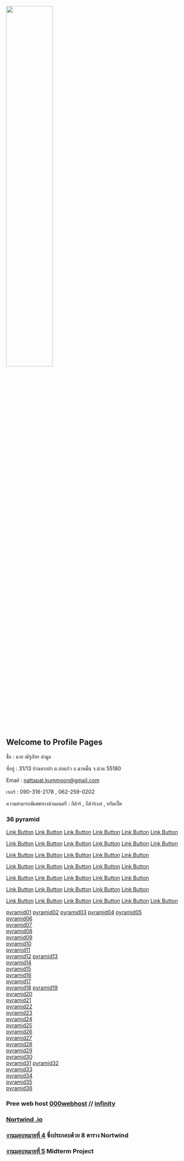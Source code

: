 

<html>
<meta name="viewport" content="width=device-width, initial-scale=1">
<link rel="stylesheet" href="https://www.w3schools.com/w3css/4/w3.css">
<body>
    <div class="w3-container">
        <br /> <br /> <br /> 
  <img src="n01.jpg" class="w3-round-xxlarge" w3-center style="width:50%">
</div>
</body>
</html>


## Welcome to Profile Pages

ชื่อ : นาย ณัฐภัทร คำมูล 

ที่อยู่ : 31/13 บ้านตากล้า ต.บ่อแก้ว อ.นาหมื่น จ.น่าน 55180

Email : nattapat.kummoon@gmail.com

เบอร์ : 090-316-2178 , 062-259-0202

ความสามารถพิเศษทางด้านดนตรี : กีต้าร์ , กีต้าร์เบส , ทรัมเป็ต

### 36 pyramid
<a href="https://github.com/nattapat006/CPSC331_621_HW6/blob/master/non_1.php" class="button">Link Button</a>
<a href="https://github.com/nattapat006/CPSC331_621_HW6/blob/master/non_2.php" class="button">Link Button</a>
<a href="https://github.com/nattapat006/CPSC331_621_HW6/blob/master/non_3.php" class="button">Link Button</a>
<a href="https://github.com/nattapat006/CPSC331_621_HW6/blob/master/non_4.php" class="button">Link Button</a>
<a href="https://github.com/nattapat006/CPSC331_621_HW6/blob/master/non_5.php" class="button">Link Button</a>
<a href="https://github.com/nattapat006/CPSC331_621_HW6/blob/master/non_6.php" class="button">Link Button</a>

<a href="https://github.com/nattapat006/CPSC331_621_HW6/blob/master/non_6.php" class="button">Link Button</a>
<a href="https://github.com/nattapat006/CPSC331_621_HW6/blob/master/non_6.php" class="button">Link Button</a>
<a href="https://github.com/nattapat006/CPSC331_621_HW6/blob/master/non_6.php" class="button">Link Button</a>
<a href="https://github.com/nattapat006/CPSC331_621_HW6/blob/master/non_6.php" class="button">Link Button</a>
<a href="https://github.com/nattapat006/CPSC331_621_HW6/blob/master/non_6.php" class="button">Link Button</a>
<a href="https://github.com/nattapat006/CPSC331_621_HW6/blob/master/non_6.php" class="button">Link Button</a>

<a href="https://github.com/nattapat006/CPSC331_621_HW6/blob/master/non_6.php" class="button">Link Button</a>
<a href="https://github.com/nattapat006/CPSC331_621_HW6/blob/master/non_6.php" class="button">Link Button</a>
<a href="https://github.com/nattapat006/CPSC331_621_HW6/blob/master/non_6.php" class="button">Link Button</a>
<a href="https://github.com/nattapat006/CPSC331_621_HW6/blob/master/non_6.php" class="button">Link Button</a>
<a href="https://github.com/nattapat006/CPSC331_621_HW6/blob/master/non_6.php" class="button">Link Button</a>

<a href="https://github.com/nattapat006/CPSC331_621_HW6/blob/master/non_1.php" class="button">Link Button</a>
<a href="https://github.com/nattapat006/CPSC331_621_HW6/blob/master/non_2.php" class="button">Link Button</a>
<a href="https://github.com/nattapat006/CPSC331_621_HW6/blob/master/non_3.php" class="button">Link Button</a>
<a href="https://github.com/nattapat006/CPSC331_621_HW6/blob/master/non_4.php" class="button">Link Button</a>
<a href="https://github.com/nattapat006/CPSC331_621_HW6/blob/master/non_5.php" class="button">Link Button</a>

<a href="https://github.com/nattapat006/CPSC331_621_HW6/blob/master/non_6.php" class="button">Link Button</a>
<a href="https://github.com/nattapat006/CPSC331_621_HW6/blob/master/non_6.php" class="button">Link Button</a>
<a href="https://github.com/nattapat006/CPSC331_621_HW6/blob/master/non_6.php" class="button">Link Button</a>
<a href="https://github.com/nattapat006/CPSC331_621_HW6/blob/master/non_6.php" class="button">Link Button</a>
<a href="https://github.com/nattapat006/CPSC331_621_HW6/blob/master/non_6.php" class="button">Link Button</a>

<a href="https://github.com/nattapat006/CPSC331_621_HW6/blob/master/non_6.php" class="button">Link Button</a>
<a href="https://github.com/nattapat006/CPSC331_621_HW6/blob/master/non_6.php" class="button">Link Button</a>
<a href="https://github.com/nattapat006/CPSC331_621_HW6/blob/master/non_6.php" class="button">Link Button</a>
<a href="https://github.com/nattapat006/CPSC331_621_HW6/blob/master/non_6.php" class="button">Link Button</a>
<a href="https://github.com/nattapat006/CPSC331_621_HW6/blob/master/non_6.php" class="button">Link Button</a>

<a href="https://github.com/nattapat006/CPSC331_621_HW6/blob/master/non_6.php" class="button">Link Button</a>
<a href="https://github.com/nattapat006/CPSC331_621_HW6/blob/master/non_6.php" class="button">Link Button</a>
<a href="https://github.com/nattapat006/CPSC331_621_HW6/blob/master/non_6.php" class="button">Link Button</a>
<a href="https://github.com/nattapat006/CPSC331_621_HW6/blob/master/non_6.php" class="button">Link Button</a>
<a href="https://github.com/nattapat006/CPSC331_621_HW6/blob/master/non_6.php" class="button">Link Button</a>
<a href="https://github.com/nattapat006/CPSC331_621_HW6/blob/master/non_6.php" class="button">Link Button</a>

[pyramid01](https://github.com/nattapat006/CPSC331_621_HW6/blob/master/non_1.php)   [pyramid02](https://github.com/nattapat006/CPSC331_621_HW6/blob/master/non_2.php)   [pyramid03](https://github.com/nattapat006/CPSC331_621_HW6/blob/master/non_3.php)   [pyramid04](https://github.com/nattapat006/CPSC331_621_HW6/blob/master/non_4.php)   [pyramid05](https://github.com/nattapat006/CPSC331_621_HW6/blob/master/non_5.php)   <br /> 
[pyramid06](https://github.com/nattapat006/CPSC331_621_HW6/blob/master/non_6.php)   
[pyramid07](https://github.com/nattapat006/CPSC331_621_HW6/blob/master/non_7.php)  
[pyramid08](https://github.com/nattapat006/CPSC331_621_HW6/blob/master/non_8.php)   
[pyramid09](https://github.com/nattapat006/CPSC331_621_HW6/blob/master/non_9.php)  
[pyramid10](https://github.com/nattapat006/CPSC331_621_HW6/blob/master/non_10.php)   <br /> 
[pyramid11](https://github.com/nattapat006/CPSC331_621_HW6/blob/master/non_11.php)  
[pyramid12](https://github.com/nattapat006/CPSC331_621_HW6/blob/master/non_12.php)
[pyramid13](https://github.com/nattapat006/CPSC331_621_HW6/blob/master/non_13.php)  
[pyramid14](https://github.com/nattapat006/CPSC331_621_HW6/blob/master/non_14.php)   
[pyramid15](https://github.com/nattapat006/CPSC331_621_HW6/blob/master/non_15.php)  <br /> 
[pyramid16](https://github.com/nattapat006/CPSC331_621_HW6/blob/master/non_16.php)  
[pyramid17](https://github.com/nattapat006/CPSC331_621_HW6/blob/master/non_17.php)  
[pyramid18](https://github.com/nattapat006/CPSC331_621_HW6/blob/master/non_18.php) 
[pyramid19](https://github.com/nattapat006/CPSC331_621_HW6/blob/master/non_19.php)   
[pyramid20](https://github.com/nattapat006/CPSC331_621_HW6/blob/master/non_20.php)  <br /> 
[pyramid21](https://github.com/nattapat006/CPSC331_621_HW6/blob/master/non_21.php)   
[pyramid22](https://github.com/nattapat006/CPSC331_621_HW6/blob/master/non_22.php)  
[pyramid23](https://github.com/nattapat006/CPSC331_621_HW6/blob/master/non_23.php)  
[pyramid24](https://github.com/nattapat006/CPSC331_621_HW6/blob/master/non_24.php)   
[pyramid25](https://github.com/nattapat006/CPSC331_621_HW6/blob/master/non_25.php)  <br /> 
[pyramid26](https://github.com/nattapat006/CPSC331_621_HW6/blob/master/non_26.php)   
[pyramid27](https://github.com/nattapat006/CPSC331_621_HW6/blob/master/non_27.php)   
[pyramid28](https://github.com/nattapat006/CPSC331_621_HW6/blob/master/non_28.php)  
[pyramid29](https://github.com/nattapat006/CPSC331_621_HW6/blob/master/non_29.php)  
[pyramid30](https://github.com/nattapat006/CPSC331_621_HW6/blob/master/non_30.php)   <br /> 
[pyramid31](https://github.com/nattapat006/CPSC331_621_HW6/blob/master/non_31.php) 
[pyramid32](https://github.com/nattapat006/CPSC331_621_HW6/blob/master/non_32.php)  
[pyramid33](https://github.com/nattapat006/CPSC331_621_HW6/blob/master/non_33.php)   
[pyramid34](https://github.com/nattapat006/CPSC331_621_HW6/blob/master/non_34.php)  
[pyramid35](https://github.com/nattapat006/CPSC331_621_HW6/blob/master/non_35.php)  
[pyramid36](https://github.com/nattapat006/CPSC331_621_HW6/blob/master/non_36.php) 



### Pree web host [000webhost](https://ducatith.000webhostapp.com/) // [infinity](http://non005.epizy.com/index.php)


### [Nortwind .io](https://github.com/nattapat006/CPSC331_621_HW6/blob/master/db_northwind.sql) 


### [งานมอบหมายที่ 4](https://github.com/nattapat006/nortwind) ซึ่งประกอบด้วย 8 ตาราง Nortwind


### [งานมอบหมายที่ 5](https://github.com/nattapat006/Mid_CPSC331_621/blob/master/Mid_CPSC331_621.pdf?fbclid=IwAR3E5_jdJyIcgZDNK90NFNcoFfXyjNfxOL_eHZyxJT7TCESlHUlFcfNgqPo) Midterm Project 

